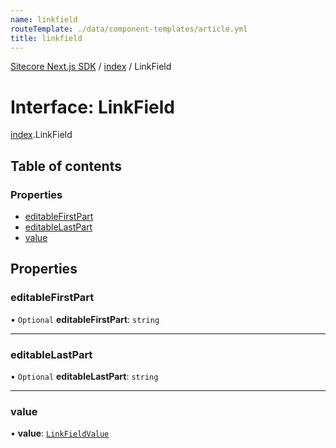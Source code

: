 ```yaml
---
name: linkfield
routeTemplate: ./data/component-templates/article.yml
title: linkfield
---
```


[Sitecore Next.js SDK](/docs/nextjs/ref/) / [index](/docs/nextjs/ref/modules/index) / LinkField

# Interface: LinkField

[index](/docs/nextjs/ref/modules/index).LinkField

## Table of contents

### Properties

- [editableFirstPart](/docs/nextjs/ref/interfaces/index/linkfield#editablefirstpart)
- [editableLastPart](/docs/nextjs/ref/interfaces/index/linkfield#editablelastpart)
- [value](/docs/nextjs/ref/interfaces/index/linkfield#value)

## Properties

### editableFirstPart

• `Optional` **editableFirstPart**: `string`

___

### editableLastPart

• `Optional` **editableLastPart**: `string`

___

### value

• **value**: [`LinkFieldValue`](/docs/nextjs/ref/interfaces/index/linkfieldvalue)
